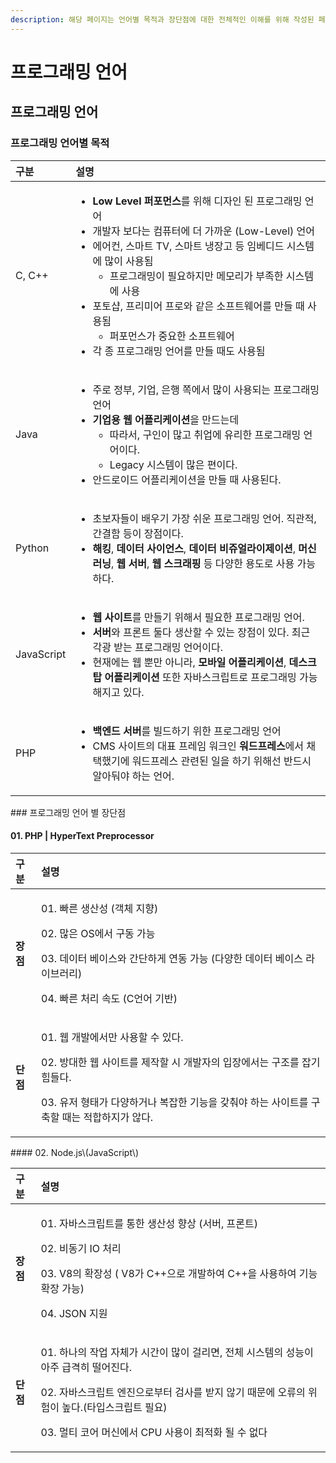 ```yaml
---
description: 해당 페이지는 언어별 목적과 장단점에 대한 전체적인 이해를 위해 작성된 페이지입니다.
---
```


# 프로그래밍 언어

## 프로그래밍 언어 

### 프로그래밍 언어별 목적

<table>
  <thead>
    <tr>
      <th style="text-align:left">&#xAD6C;&#xBD84;</th>
      <th style="text-align:left">&#xC124;&#xBA85;</th>
    </tr>
  </thead>
  <tbody>
    <tr>
      <td style="text-align:left">C, C++</td>
      <td style="text-align:left">
        <ul>
          <li><b>Low Level &#xD37C;&#xD3EC;&#xBA3C;&#xC2A4;</b>&#xB97C; &#xC704;&#xD574;
            &#xB514;&#xC790;&#xC778; &#xB41C; &#xD504;&#xB85C;&#xADF8;&#xB798;&#xBC0D;
            &#xC5B8;&#xC5B4;</li>
          <li>&#xAC1C;&#xBC1C;&#xC790; &#xBCF4;&#xB2E4;&#xB294; &#xCEF4;&#xD4E8;&#xD130;&#xC5D0;
            &#xB354; &#xAC00;&#xAE4C;&#xC6B4; (Low-Level) &#xC5B8;&#xC5B4;</li>
          <li>&#xC5D0;&#xC5B4;&#xCEE8;, &#xC2A4;&#xB9C8;&#xD2B8; TV, &#xC2A4;&#xB9C8;&#xD2B8;
            &#xB0C9;&#xC7A5;&#xACE0; &#xB4F1; &#xC784;&#xBCA0;&#xB514;&#xB4DC; &#xC2DC;&#xC2A4;&#xD15C;&#xC5D0;
            &#xB9CE;&#xC774; &#xC0AC;&#xC6A9;&#xB428;
            <ul>
              <li>&#xD504;&#xB85C;&#xADF8;&#xB798;&#xBC0D;&#xC774; &#xD544;&#xC694;&#xD558;&#xC9C0;&#xB9CC;
                &#xBA54;&#xBAA8;&#xB9AC;&#xAC00; &#xBD80;&#xC871;&#xD55C; &#xC2DC;&#xC2A4;&#xD15C;&#xC5D0;
                &#xC0AC;&#xC6A9;</li>
            </ul>
          </li>
          <li>&#xD3EC;&#xD1A0;&#xC0F5;, &#xD504;&#xB9AC;&#xBBF8;&#xC5B4; &#xD504;&#xB85C;&#xC640;
            &#xAC19;&#xC740; &#xC18C;&#xD504;&#xD2B8;&#xC6E8;&#xC5B4;&#xB97C; &#xB9CC;&#xB4E4;
            &#xB54C; &#xC0AC;&#xC6A9;&#xB428;
            <ul>
              <li>&#xD37C;&#xD3EC;&#xBA3C;&#xC2A4;&#xAC00; &#xC911;&#xC694;&#xD55C; &#xC18C;&#xD504;&#xD2B8;&#xC6E8;&#xC5B4;</li>
            </ul>
          </li>
          <li>&#xAC01; &#xC885; &#xD504;&#xB85C;&#xADF8;&#xB798;&#xBC0D; &#xC5B8;&#xC5B4;&#xB97C;
            &#xB9CC;&#xB4E4; &#xB54C;&#xB3C4; &#xC0AC;&#xC6A9;&#xB428;</li>
        </ul>
      </td>
    </tr>
    <tr>
      <td style="text-align:left">Java</td>
      <td style="text-align:left">
        <ul>
          <li>&#xC8FC;&#xB85C; &#xC815;&#xBD80;, &#xAE30;&#xC5C5;, &#xC740;&#xD589;
            &#xCABD;&#xC5D0;&#xC11C; &#xB9CE;&#xC774; &#xC0AC;&#xC6A9;&#xB418;&#xB294;
            &#xD504;&#xB85C;&#xADF8;&#xB798;&#xBC0D; &#xC5B8;&#xC5B4;</li>
          <li><b>&#xAE30;&#xC5C5;&#xC6A9; &#xC6F9; &#xC5B4;&#xD50C;&#xB9AC;&#xCF00;&#xC774;&#xC158;</b>&#xC744;
            &#xB9CC;&#xB4DC;&#xB294;&#xB370;
            <ul>
              <li>&#xB530;&#xB77C;&#xC11C;, &#xAD6C;&#xC778;&#xC774; &#xB9CE;&#xACE0; &#xCDE8;&#xC5C5;&#xC5D0;
                &#xC720;&#xB9AC;&#xD55C; &#xD504;&#xB85C;&#xADF8;&#xB798;&#xBC0D; &#xC5B8;&#xC5B4;&#xC774;&#xB2E4;.</li>
              <li>Legacy &#xC2DC;&#xC2A4;&#xD15C;&#xC774; &#xB9CE;&#xC740; &#xD3B8;&#xC774;&#xB2E4;.</li>
            </ul>
          </li>
          <li>&#xC548;&#xB4DC;&#xB85C;&#xC774;&#xB4DC; &#xC5B4;&#xD50C;&#xB9AC;&#xCF00;&#xC774;&#xC158;&#xC744;
            &#xB9CC;&#xB4E4; &#xB54C; &#xC0AC;&#xC6A9;&#xB41C;&#xB2E4;.</li>
        </ul>
      </td>
    </tr>
    <tr>
      <td style="text-align:left">Python</td>
      <td style="text-align:left">
        <ul>
          <li>&#xCD08;&#xBCF4;&#xC790;&#xB4E4;&#xC774; &#xBC30;&#xC6B0;&#xAE30; &#xAC00;&#xC7A5;
            &#xC26C;&#xC6B4; &#xD504;&#xB85C;&#xADF8;&#xB798;&#xBC0D; &#xC5B8;&#xC5B4;.
            &#xC9C1;&#xAD00;&#xC801;, &#xAC04;&#xACB0;&#xD568; &#xB4F1;&#xC774; &#xC7A5;&#xC810;&#xC774;&#xB2E4;.</li>
          <li><b>&#xD574;&#xD0B9;</b>, <b>&#xB370;&#xC774;&#xD130; &#xC0AC;&#xC774;&#xC5B8;&#xC2A4;</b>, <b>&#xB370;&#xC774;&#xD130; &#xBE44;&#xC96C;&#xC5BC;&#xB77C;&#xC774;&#xC81C;&#xC774;&#xC158;</b>, <b>&#xBA38;&#xC2E0;&#xB7EC;&#xB2DD;</b>, <b>&#xC6F9; &#xC11C;&#xBC84;</b>, <b>&#xC6F9; &#xC2A4;&#xD06C;&#xB798;&#xD551;</b> &#xB4F1;
            &#xB2E4;&#xC591;&#xD55C; &#xC6A9;&#xB3C4;&#xB85C; &#xC0AC;&#xC6A9; &#xAC00;&#xB2A5;&#xD558;&#xB2E4;.</li>
        </ul>
      </td>
    </tr>
    <tr>
      <td style="text-align:left">JavaScript</td>
      <td style="text-align:left">
        <ul>
          <li><b>&#xC6F9; &#xC0AC;&#xC774;&#xD2B8;</b>&#xB97C; &#xB9CC;&#xB4E4;&#xAE30;
            &#xC704;&#xD574;&#xC11C; &#xD544;&#xC694;&#xD55C; &#xD504;&#xB85C;&#xADF8;&#xB798;&#xBC0D;
            &#xC5B8;&#xC5B4;.</li>
          <li><b>&#xC11C;&#xBC84;</b>&#xC640; &#xD504;&#xB860;&#xD2B8; &#xB458;&#xB2E4;
            &#xC0DD;&#xC0B0;&#xD560; &#xC218; &#xC788;&#xB294; &#xC7A5;&#xC810;&#xC774;
            &#xC788;&#xB2E4;. &#xCD5C;&#xADFC; &#xAC01;&#xAD11; &#xBC1B;&#xB294; &#xD504;&#xB85C;&#xADF8;&#xB798;&#xBC0D;
            &#xC5B8;&#xC5B4;&#xC774;&#xB2E4;.</li>
          <li>&#xD604;&#xC7AC;&#xC5D0;&#xB294; &#xC6F9; &#xBFD0;&#xB9CC; &#xC544;&#xB2C8;&#xB77C;,<b> &#xBAA8;&#xBC14;&#xC77C; &#xC5B4;&#xD50C;&#xB9AC;&#xCF00;&#xC774;&#xC158;</b>, <b>&#xB370;&#xC2A4;&#xD06C;&#xD0D1; &#xC5B4;&#xD50C;&#xB9AC;&#xCF00;&#xC774;&#xC158;</b> &#xB610;&#xD55C;
            &#xC790;&#xBC14;&#xC2A4;&#xD06C;&#xB9BD;&#xD2B8;&#xB85C; &#xD504;&#xB85C;&#xADF8;&#xB798;&#xBC0D;
            &#xAC00;&#xB2A5;&#xD574;&#xC9C0;&#xACE0; &#xC788;&#xB2E4;.</li>
        </ul>
      </td>
    </tr>
    <tr>
      <td style="text-align:left">PHP</td>
      <td style="text-align:left">
        <ul>
          <li><b>&#xBC31;&#xC5D4;&#xB4DC; &#xC11C;&#xBC84;</b>&#xB97C; &#xBE4C;&#xB4DC;&#xD558;&#xAE30;
            &#xC704;&#xD55C; &#xD504;&#xB85C;&#xADF8;&#xB798;&#xBC0D; &#xC5B8;&#xC5B4;</li>
          <li>CMS &#xC0AC;&#xC774;&#xD2B8;&#xC758; &#xB300;&#xD45C; &#xD504;&#xB808;&#xC784;
            &#xC6CC;&#xD06C;&#xC778; <b>&#xC6CC;&#xB4DC;&#xD504;&#xB808;&#xC2A4;</b>&#xC5D0;&#xC11C;
            &#xCC44;&#xD0DD;&#xD588;&#xAE30;&#xC5D0; &#xC6CC;&#xB4DC;&#xD504;&#xB808;&#xC2A4;
            &#xAD00;&#xB828;&#xB41C; &#xC77C;&#xC744; &#xD558;&#xAE30; &#xC704;&#xD574;&#xC120;
            &#xBC18;&#xB4DC;&#xC2DC; &#xC54C;&#xC544;&#xB46C;&#xC57C; &#xD558;&#xB294;
            &#xC5B8;&#xC5B4;.</li>
        </ul>
      </td>
    </tr>
  </tbody>
</table>### 프로그래밍 언어 별 장단점 

#### 01. PHP \| HyperText Preprocessor

<table>
  <thead>
    <tr>
      <th style="text-align:left">&#xAD6C;&#xBD84;</th>
      <th style="text-align:left">&#xC124;&#xBA85;</th>
    </tr>
  </thead>
  <tbody>
    <tr>
      <td style="text-align:left"><b>&#xC7A5;&#xC810;</b>
      </td>
      <td style="text-align:left">
        <p>01. &#xBE60;&#xB978; &#xC0DD;&#xC0B0;&#xC131; (&#xAC1D;&#xCCB4; &#xC9C0;&#xD5A5;)</p>
        <p>02. &#xB9CE;&#xC740; OS&#xC5D0;&#xC11C; &#xAD6C;&#xB3D9; &#xAC00;&#xB2A5;</p>
        <p>03. &#xB370;&#xC774;&#xD130; &#xBCA0;&#xC774;&#xC2A4;&#xC640; &#xAC04;&#xB2E8;&#xD558;&#xAC8C;
          &#xC5F0;&#xB3D9; &#xAC00;&#xB2A5; (&#xB2E4;&#xC591;&#xD55C; &#xB370;&#xC774;&#xD130;
          &#xBCA0;&#xC774;&#xC2A4; &#xB77C;&#xC774;&#xBE0C;&#xB7EC;&#xB9AC;)</p>
        <p>04. &#xBE60;&#xB978; &#xCC98;&#xB9AC; &#xC18D;&#xB3C4; (C&#xC5B8;&#xC5B4;
          &#xAE30;&#xBC18;)</p>
      </td>
    </tr>
    <tr>
      <td style="text-align:left"><b>&#xB2E8;&#xC810;</b> 
      </td>
      <td style="text-align:left">
        <p>01. &#xC6F9; &#xAC1C;&#xBC1C;&#xC5D0;&#xC11C;&#xB9CC; &#xC0AC;&#xC6A9;&#xD560;
          &#xC218; &#xC788;&#xB2E4;.</p>
        <p>02. &#xBC29;&#xB300;&#xD55C; &#xC6F9; &#xC0AC;&#xC774;&#xD2B8;&#xB97C;
          &#xC81C;&#xC791;&#xD560; &#xC2DC; &#xAC1C;&#xBC1C;&#xC790;&#xC758; &#xC785;&#xC7A5;&#xC5D0;&#xC11C;&#xB294;
          &#xAD6C;&#xC870;&#xB97C; &#xC7A1;&#xAE30; &#xD798;&#xB4E4;&#xB2E4;.</p>
        <p>03. &#xC720;&#xC800; &#xD615;&#xD0DC;&#xAC00; &#xB2E4;&#xC591;&#xD558;&#xAC70;&#xB098;
          &#xBCF5;&#xC7A1;&#xD55C; &#xAE30;&#xB2A5;&#xC744; &#xAC16;&#xCDB0;&#xC57C;
          &#xD558;&#xB294; &#xC0AC;&#xC774;&#xD2B8;&#xB97C; &#xAD6C;&#xCD95;&#xD560;
          &#xB54C;&#xB294; &#xC801;&#xD569;&#xD558;&#xC9C0;&#xAC00; &#xC54A;&#xB2E4;.</p>
      </td>
    </tr>
  </tbody>
</table>#### 02. Node.js\(JavaScript\)

<table>
  <thead>
    <tr>
      <th style="text-align:left">&#xAD6C;&#xBD84;</th>
      <th style="text-align:left">&#xC124;&#xBA85;</th>
    </tr>
  </thead>
  <tbody>
    <tr>
      <td style="text-align:left"><b>&#xC7A5;&#xC810;</b>
      </td>
      <td style="text-align:left">
        <p>01. &#xC790;&#xBC14;&#xC2A4;&#xD06C;&#xB9BD;&#xD2B8;&#xB97C; &#xD1B5;&#xD55C;
          &#xC0DD;&#xC0B0;&#xC131; &#xD5A5;&#xC0C1; (&#xC11C;&#xBC84;, &#xD504;&#xB860;&#xD2B8;)</p>
        <p>02. &#xBE44;&#xB3D9;&#xAE30; IO &#xCC98;&#xB9AC;</p>
        <p>03. V8&#xC758; &#xD655;&#xC7A5;&#xC131; ( V8&#xAC00; C++&#xC73C;&#xB85C;
          &#xAC1C;&#xBC1C;&#xD558;&#xC5EC; C++&#xC744; &#xC0AC;&#xC6A9;&#xD558;&#xC5EC;
          &#xAE30;&#xB2A5;&#xD655;&#xC7A5; &#xAC00;&#xB2A5;)</p>
        <p>04. JSON &#xC9C0;&#xC6D0;</p>
      </td>
    </tr>
    <tr>
      <td style="text-align:left"><b>&#xB2E8;&#xC810;</b> 
      </td>
      <td style="text-align:left">
        <p>01. &#xD558;&#xB098;&#xC758; &#xC791;&#xC5C5; &#xC790;&#xCCB4;&#xAC00;
          &#xC2DC;&#xAC04;&#xC774; &#xB9CE;&#xC774; &#xAC78;&#xB9AC;&#xBA74;, &#xC804;&#xCCB4;
          &#xC2DC;&#xC2A4;&#xD15C;&#xC758; &#xC131;&#xB2A5;&#xC774; &#xC544;&#xC8FC;
          &#xAE09;&#xACA9;&#xD788; &#xB5A8;&#xC5B4;&#xC9C4;&#xB2E4;.</p>
        <p>02. &#xC790;&#xBC14;&#xC2A4;&#xD06C;&#xB9BD;&#xD2B8; &#xC5D4;&#xC9C4;&#xC73C;&#xB85C;&#xBD80;&#xD130;
          &#xAC80;&#xC0AC;&#xB97C; &#xBC1B;&#xC9C0; &#xC54A;&#xAE30; &#xB54C;&#xBB38;&#xC5D0;
          &#xC624;&#xB958;&#xC758; &#xC704;&#xD5D8;&#xC774; &#xB192;&#xB2E4;.(&#xD0C0;&#xC785;&#xC2A4;&#xD06C;&#xB9BD;&#xD2B8;
          &#xD544;&#xC694;)</p>
        <p>03. &#xBA40;&#xD2F0; &#xCF54;&#xC5B4; &#xBA38;&#xC2E0;&#xC5D0;&#xC11C;
          CPU &#xC0AC;&#xC6A9;&#xC774; &#xCD5C;&#xC801;&#xD654; &#xB420; &#xC218;
          &#xC5C6;&#xB2E4;</p>
      </td>
    </tr>
  </tbody>
</table>





